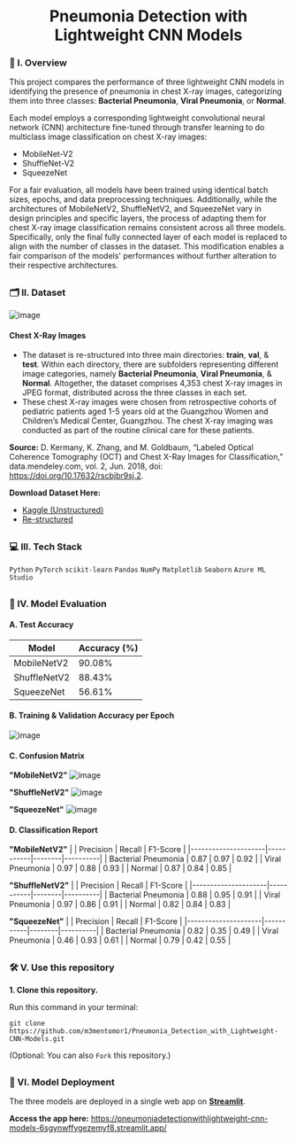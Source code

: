 <div align="center">
  <h1>Pneumonia Detection with Lightweight CNN Models</h1>
</div>

### 🧐 I. Overview
This project compares the performance of three lightweight CNN models in identifying the presence of pneumonia in chest X-ray images, categorizing them into three classes: **Bacterial Pneumonia**, **Viral Pneumonia**, or **Normal**.

Each model employs a corresponding lightweight convolutional neural network (CNN) architecture fine-tuned through transfer learning to do multiclass image classification on chest X-ray images:
- MobileNet-V2
- ShuffleNet-V2
- SqueezeNet

For a fair evaluation, all models have been trained using identical batch sizes, epochs, and data preprocessing techniques. Additionally, while the architectures of MobileNetV2, ShuffleNetV2, and SqueezeNet vary in design principles and specific layers, the process of adapting them for chest X-ray image classification remains consistent across all three models. Specifically, only the final fully connected layer of each model is replaced to align with the number of classes in the dataset. This modification enables a fair comparison of the models' performances without further alteration to their respective architectures.

##

### 🗂️ II. Dataset
![image](https://github.com/m3mentomor1/Pneumonia_Detection_with_Lightweight-CNN-Models/assets/95956735/ac6adea5-0215-4ee9-b20b-d64a56e9237c)

#### Chest X-Ray Images
- The dataset is re-structured into three main directories: **train**, **val**, & **test**. Within each directory, there are subfolders representing different image categories, namely **Bacterial Pneumonia**, **Viral Pneumonia**, & **Normal**. Altogether, the dataset comprises 4,353 chest X-ray images in JPEG format, distributed across the three classes in each set.
- These chest X-ray images were chosen from retrospective cohorts of pediatric patients aged 1-5 years old at the Guangzhou Women and Children’s Medical Center, Guangzhou. The chest X-ray imaging was conducted as part of the routine clinical care for these patients.

**Source:** D. Kermany, K. Zhang, and M. Goldbaum, “Labeled Optical Coherence Tomography (OCT) and Chest X-Ray Images for Classification,” data.mendeley.com, vol. 2, Jun. 2018, doi: https://doi.org/10.17632/rscbjbr9sj.2.

**Download Dataset Here:** 
- [Kaggle (Unstructured)](https://www.kaggle.com/datasets/paultimothymooney/chest-xray-pneumonia/)
- [Re-structured](https://drive.google.com/drive/folders/17RAWWpF2voDNdMZxU-wXoiMBxCQO2b09?usp=sharing)

##

### 💻 III. Tech Stack
``Python`` ``PyTorch`` ``scikit-learn`` ``Pandas`` ``NumPy`` ``Matplotlib`` ``Seaborn`` ``Azure ML Studio``

##

### 🧾 IV. Model Evaluation

#### **A. Test Accuracy**
| Model         | Accuracy (%) |
|---------------|--------------|
| MobileNetV2   | 90.08%       |
| ShuffleNetV2  | 88.43%       |
| SqueezeNet    | 56.61%       |

#### **B. Training & Validation Accuracy per Epoch**
![image](https://github.com/m3mentomor1/Pneumonia_Detection_with_Lightweight-CNN-Models/assets/95956735/5d6d25b8-5b17-4993-bc1e-1fc5bcb9e11c)

#### **C. Confusion Matrix**

**"MobileNetV2"**
![image](https://github.com/m3mentomor1/Pneumonia_Detection_with_Lightweight-CNN-Models/assets/95956735/4ad21386-68e0-4f84-8190-5b10b30d9e9c)

**"ShuffleNetV2"**
![image](https://github.com/m3mentomor1/Pneumonia_Detection_with_Lightweight-CNN-Models/assets/95956735/d5e98fdd-1e44-4034-b8a6-7c3b1300d2cb)

**"SqueezeNet"**
![image](https://github.com/m3mentomor1/Pneumonia_Detection_with_Lightweight-CNN-Models/assets/95956735/a5c3634b-d16a-4b93-b8d8-204fdb439a81)

#### **D. Classification Report**

**"MobileNetV2"**
|                     | Precision | Recall | F1-Score |
|---------------------|-----------|--------|----------|
| Bacterial Pneumonia | 0.87      | 0.97   | 0.92     |
| Viral Pneumonia     | 0.97      | 0.88   | 0.93     |
| Normal              | 0.87      | 0.84   | 0.85     |

**"ShuffleNetV2"**
|                     | Precision | Recall | F1-Score |
|---------------------|-----------|--------|----------|
| Bacterial Pneumonia | 0.88      | 0.95   | 0.91     |
| Viral Pneumonia     | 0.97      | 0.86   | 0.91     |
| Normal              | 0.82      | 0.84   | 0.83     |

**"SqueezeNet"**
|                     | Precision | Recall | F1-Score |
|---------------------|-----------|--------|----------|
| Bacterial Pneumonia | 0.82      | 0.35   | 0.49     |
| Viral Pneumonia     | 0.46      | 0.93   | 0.61     |
| Normal              | 0.79      | 0.42   | 0.55     |

##

### 🛠️ V. Use this repository

**1. Clone this repository.**

   Run this command in your terminal: 
   ```
   git clone https://github.com/m3mentomor1/Pneumonia_Detection_with_Lightweight-CNN-Models.git
   ```
(Optional: You can also ```Fork``` this repository.)

##

### 🚀 VI. Model Deployment

The three models are deployed in a single web app on [**Streamlit**](https://streamlit.io/).

**Access the app here:** https://pneumoniadetectionwithlightweight-cnn-models-6sgynwffygezemyf8.streamlit.app/









